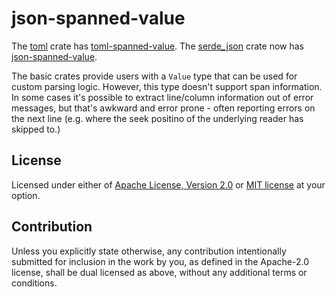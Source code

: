 # json-spanned-value

The [toml] crate has [toml-spanned-value].  The [serde_json] crate now has [json-spanned-value].

The basic crates provide users with a `Value` type that can be used for custom parsing logic.
However, this type doesn't support span information.
In some cases it's possible to extract line/column information out of error messages,
but that's awkward and error prone - often reporting errors on the next line
(e.g. where the seek positino of the underlying reader has skipped to.)

## License

Licensed under either of [Apache License, Version 2.0](LICENSE-APACHE) or [MIT license](LICENSE-MIT) at your option.

## Contribution

Unless you explicitly state otherwise, any contribution intentionally submitted
for inclusion in the work by you, as defined in the Apache-2.0 license, shall be
dual licensed as above, without any additional terms or conditions.


[serde_json]:           https://docs.rs/serde_json/
[toml]:                 https://docs.rs/toml/
[toml-spanned-value]:   https://docs.rs/toml-spanned-value/
[json-spanned-value]:   https://docs.rs/json-spanned-value/
